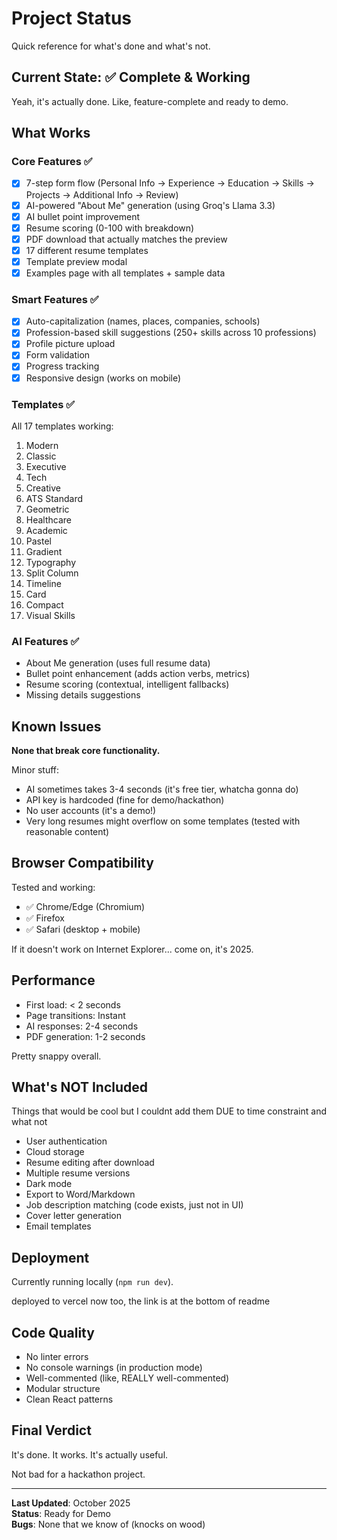# Project Status

Quick reference for what's done and what's not.

## Current State: ✅ Complete & Working

Yeah, it's actually done. Like, feature-complete and ready to demo.

## What Works

### Core Features ✅
- [x] 7-step form flow (Personal Info → Experience → Education → Skills → Projects → Additional Info → Review)
- [x] AI-powered "About Me" generation (using Groq's Llama 3.3)
- [x] AI bullet point improvement
- [x] Resume scoring (0-100 with breakdown)
- [x] PDF download that actually matches the preview
- [x] 17 different resume templates
- [x] Template preview modal
- [x] Examples page with all templates + sample data

### Smart Features ✅
- [x] Auto-capitalization (names, places, companies, schools)
- [x] Profession-based skill suggestions (250+ skills across 10 professions)
- [x] Profile picture upload
- [x] Form validation
- [x] Progress tracking
- [x] Responsive design (works on mobile)

### Templates ✅
All 17 templates working:
1. Modern
2. Classic
3. Executive
4. Tech
5. Creative
6. ATS Standard
7. Geometric
8. Healthcare
9. Academic
10. Pastel
11. Gradient
12. Typography
13. Split Column
14. Timeline
15. Card
16. Compact
17. Visual Skills

### AI Features ✅
- About Me generation (uses full resume data)
- Bullet point enhancement (adds action verbs, metrics)
- Resume scoring (contextual, intelligent fallbacks)
- Missing details suggestions

## Known Issues

**None that break core functionality.**

Minor stuff:
- AI sometimes takes 3-4 seconds (it's free tier, whatcha gonna do)
- API key is hardcoded (fine for demo/hackathon)
- No user accounts (it's a demo!)
- Very long resumes might overflow on some templates (tested with reasonable content)

## Browser Compatibility

Tested and working:
- ✅ Chrome/Edge (Chromium)
- ✅ Firefox
- ✅ Safari (desktop + mobile)

If it doesn't work on Internet Explorer... come on, it's 2025.

## Performance

- First load: < 2 seconds
- Page transitions: Instant
- AI responses: 2-4 seconds
- PDF generation: 1-2 seconds

Pretty snappy overall.

## What's NOT Included

Things that would be cool but I couldnt add them DUE to time constraint and what not

- User authentication
- Cloud storage
- Resume editing after download
- Multiple resume versions
- Dark mode
- Export to Word/Markdown
- Job description matching (code exists, just not in UI)
- Cover letter generation
- Email templates

## Deployment

Currently running locally (`npm run dev`).

deployed to vercel now too, the link is at the bottom of readme

## Code Quality

- No linter errors
- No console warnings (in production mode)
- Well-commented (like, REALLY well-commented)
- Modular structure
- Clean React patterns

## Final Verdict

It's done. It works. It's actually useful.

Not bad for a hackathon project.

---

**Last Updated**: October 2025  
**Status**: Ready for Demo  
**Bugs**: None that we know of (knocks on wood)
